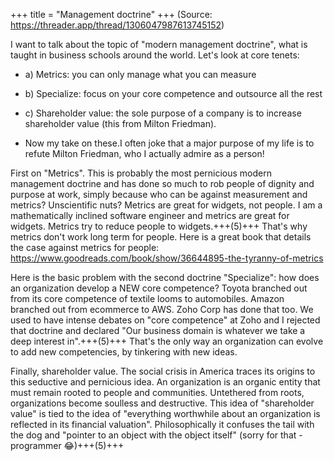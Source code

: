 +++
title = "Management doctrine"
+++
(Source: https://threader.app/thread/1306047987613745152)

I want to talk about the topic of "modern management doctrine", what is taught in business schools around the world. Let's look at core tenets:

- a) Metrics: you can only manage what you can measure
- b) Specialize: focus on your core competence and outsource all the rest
- c) Shareholder value: the sole purpose of a company is to increase shareholder value (this from Milton Friedman).

- Now my take on these.I often joke that a major purpose of my life is to refute Milton Friedman, who I actually admire as a person! 

 
First on "Metrics". This is probably the most pernicious modern management doctrine and has done so much to rob people of dignity and purpose at work, simply because who can be against measurement and metrics? Unscientific nuts? Metrics are great for widgets, not people. I am a mathematically inclined software engineer and metrics are great for widgets. Metrics try to reduce people to widgets.+++(5)+++ That's why metrics don't work long term for people. Here is a great book that details the case against metrics for people: https://www.goodreads.com/book/show/36644895-the-tyranny-of-metrics 

Here is the basic problem with the second doctrine "Specialize": how does an organization develop a NEW core competence? Toyota branched out from its core competence of textile looms to automobiles. Amazon branched out from ecommerce to AWS. Zoho Corp has done that too. We used to have intense debates on "core competence" at Zoho and I rejected that doctrine and declared "Our business domain is whatever we take a deep interest in".+++(5)+++ That's the only way an organization can evolve to add new competencies, by tinkering with new ideas.

Finally, shareholder value. The social crisis in America traces its origins to this seductive and pernicious idea. An organization is an organic entity that must remain rooted to people and communities. Untethered from roots, organizations become soulless and destructive. This idea of "shareholder value" is tied to the idea of "everything worthwhile about an organization is reflected in its financial valuation". Philosophically it confuses the tail with the dog and "pointer to an object with the object itself" (sorry for that - programmer 😂)+++(5)+++ 